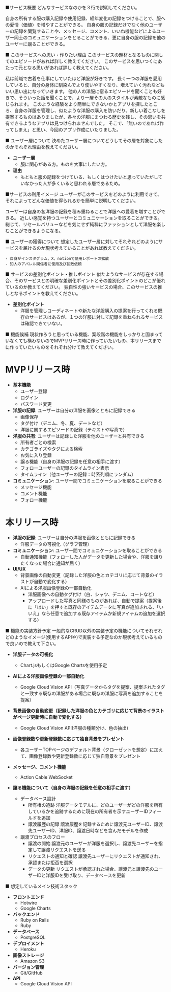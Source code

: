 ■サービス概要
どんなサービスなのかを３行で説明してください。

自身の所有する服の購入記録や使用記録、経年変化の記録をつけることで、服への愛情（価値）を増やすことができる。
自身の服の記録だけでなく他のユーザーの記録を閲覧することや、メッセージ、コメント、いいね機能などによるユーザー同士のコミュニケーションをとることができる、更に自身の服の記録を他のユーザーに譲ることができる。

■ このサービスへの思い・作りたい理由
このサービスの題材となるものに関してのエピソードがあれば詳しく教えてください。
このサービスを思いつくにあたって元となる思いがあれば詳しく教えてください。

私は前職で古着を仕事にしていたほど洋服が好きです。
長く一つの洋服を愛用していると、自分の身体に馴染んでより使いやすくなり、増えていく汚れなどもいい思い出になっていきます。
他の人の洋服に宿るエピソードを聞くことも好きで、そういった話を聞くことで、より一層その人のスタイルが素敵なものに感じられます。
このような経験をより簡単にできないかとアプリを探したところ、自身の洋服を管理し、似たような洋服の購入を防いだり、新しい着こなしを提案するものはありましたが、各々の洋服にまつわる歴史を残し、その思いを共有できるようなアプリは見つけられませんでした。
そこで、「無いのであれば作ってしまえ」と思い、今回のアプリ作成にいたりました。

■ ユーザー層について
決めたユーザー層についてどうしてその層を対象にしたのかそれぞれ理由を教えてください。

- **ユーザー層**
    - 服に関心がある方。ものを大事にしたい方。
- **理由**
    - もともと服の記録をつけている、もしくはつけたいと思っていたがしていなかった人が多くいると思われる層であるため。

■サービスの利用イメージ
ユーザーがこのサービスをどのように利用できて、それによってどんな価値を得られるかを簡単に説明してください。

ユーザーは自身の各洋服の記録を積み重ねることで洋服への愛着を増すことができる。
近しい感覚を持つユーザーとコミュニケーションを取ることができる。
総じて、リセールバリューなどを気にせず純粋にファッションとして洋服を楽しむことができるようになる。

■ ユーザーの獲得について
想定したユーザー層に対してそれぞれどのようにサービスを届けるのか現状考えていることがあれば教えてください。

    - 自身がインスタグラム、X、notionで使用レポートの拡散
    - 知人のアパレル関係者に使用及び拡散依頼

■ サービスの差別化ポイント・推しポイント
似たようなサービスが存在する場合、そのサービスとの明確な差別化ポイントとその差別化ポイントのどこが優れているのか教えてください。
独自性の強いサービスの場合、このサービスの推しとなるポイントを教えてください。

- **差別化ポイント**
    - 洋服を管理しコーディネートや新たな洋服購入の提案を行ってくれる既存のサービスはあるが、１つの洋服に対して記録を重ねられるサービスは確認できていない。

■ 機能候補
現状作ろうと思っている機能、案段階の機能をしっかりと固まっていなくても構わないのでMVPリリース時に作っていたいもの、本リリースまでに作っていたいものをそれぞれ分けて教えてください。

# MVPリリース時
- **基本機能**
    - ユーザー登録
    - ログイン
    - パスワード変更
- **洋服の記録**: ユーザーは自分の洋服を画像とともに記録できる
    - 画像保存
    - タグ付け（デニム、冬、夏、デートなど）
    - 洋服に関するエピソードの記録（テキストや写真で）
- **洋服の共有**: ユーザーは記録した洋服を他のユーザーと共有できる
    - 所有者ごとの検索
    - カテゴライズやタグによる検索
    - お気に入り登録
    - 譲る機能（自身の洋服の記録を任意の相手に渡す）
    - フォローユーザーの記録のタイムライン表示
    - タイムライン（他ユーザーの記録：時系列順にランダム）
- **コミュニケーション**: ユーザー間でコミュニケーションを取ることができる
    - メッセージ機能
    - コメント機能
    - フォロー機能

# 本リリース時
- **洋服の記録**: ユーザーは自分の洋服を画像とともに記録できる
    - 洋服データの可視化（グラフ管理）
- **コミュニケーション**: ユーザー間でコミュニケーションを取ることができる
    - 自動通知機能（フォローした人がデータを更新した場合や、洋服を譲りたくなった場合に通知が届く）
- **UI/UX**
    - 背景画像の自動変更（記録した洋服の色とカテゴリに応じて背景のイラストが自動で変化する）
    - AIによる洋服画像登録の一部自動化
      - 洋服画像への自動タグ付け（白、シャツ、デニム、コートなど）
      - アップロードした写真と同様のものがあれば、自動で提案（提案後に「はい」を押すと既存のアイテムデータに写真が追加される、「いいえ」なら任意で追加する既存アイテムか新規アイテムの追加を選択する）

■ 機能の実装方針予定
一般的なCRUD以外の実装予定の機能についてそれぞれどのようなイメージ(使用するAPIや)で実装する予定なのか現状考えているもので良いので教えて下さい。

- **洋服データの可視化**
    - Chart.jsもしくはGoogle Chartsを使用予定
- **AIによる洋服画像登録の一部自動化**
    - Google Cloud Vision API（写真データからタグを提案、提案されたタグと一致する既存の洋服がある場合に既存の洋服に写真を追加することを提案）
- **背景画像の自動変更（記録した洋服の色とカテゴリに応じて背景のイラストがページ更新時に自動で変化する）**
    - Google Cloud Vision API(洋服の種類分け、色の抽出)
- **画像登録数や更新登録数に応じて独自背景をプレゼント**
    - 各ユーザーTOPページのデフォルト背景（クローゼットを想定）に加えて、画像登録数や更新登録数に応じて独自背景をプレゼント
- **メッセージ、コメント機能**
    - Action Cable WebSocket

- **譲る機能について（自身の洋服の記録を任意の相手に渡す）**
    - データベース設計
        - 所有権の追跡
            洋服データモデルに、どのユーザーがどの洋服を所有しているかを追跡するために現在の所有者を示すユーザーIDフィールドを追加
        - 譲渡履歴の記録
            譲渡履歴を記録するために譲渡元ユーザーID、譲渡先ユーザーID、洋服ID、譲渡日時などを含んだモデルを作成
    - 譲渡プロセスのフロー
        - 譲渡の開始
            譲渡元のユーザーが洋服を選択し、譲渡先ユーザーを指定して譲渡リクエストを送る
        - リクエストの通知と確認
            譲渡先ユーザーにリクエストが通知され、承認または拒否を選択
        - データの更新
            リクエストが承認された場合、譲渡元と譲渡先のユーザーIDと洋服IDを受け取り、データベースを更新


■ 想定しているメイン技術スタック
- **フロントエンド**
    - Hotwire
    - Google Charts
- **バックエンド**
    - Ruby on Rails
    - Ruby
- **データベース**
    - PostgreSQL
- **デプロイメント**
    - Heroku
- **画像ストレージ**
    - Amazon S3
- **バージョン管理**
    - Git/GitHub
- **API**
    - Google Cloud Vision API
